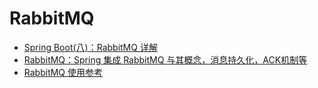 # RabbitMQ
  - [Spring Boot(八)：RabbitMQ 详解](http://www.ityouknow.com/springboot/2016/11/30/spring-boot-rabbitMQ.html)
  - [RabbitMQ：Spring 集成 RabbitMQ 与其概念，消息持久化，ACK机制等](https://github.com/401Studio/WeekLearn/issues/2)
  - [RabbitMQ 使用参考](https://www.zouyesheng.com/rabbitmq.html)
